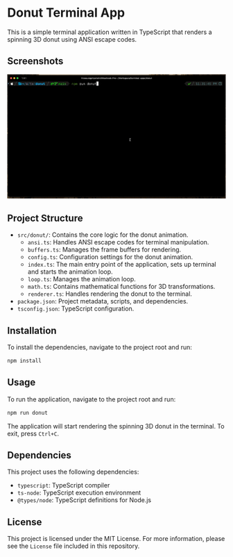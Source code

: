 # Donut Terminal App

This is a simple terminal application written in TypeScript that renders a spinning 3D donut using ANSI escape codes.

## Screenshots

![Donut Screenshot](img/screenshot.gif)

## Project Structure

- `src/donut/`: Contains the core logic for the donut animation.
  - `ansi.ts`: Handles ANSI escape codes for terminal manipulation.
  - `buffers.ts`: Manages the frame buffers for rendering.
  - `config.ts`: Configuration settings for the donut animation.
  - `index.ts`: The main entry point of the application, sets up terminal and starts the animation loop.
  - `loop.ts`: Manages the animation loop.
  - `math.ts`: Contains mathematical functions for 3D transformations.
  - `renderer.ts`: Handles rendering the donut to the terminal.
- `package.json`: Project metadata, scripts, and dependencies.
- `tsconfig.json`: TypeScript configuration.

## Installation

To install the dependencies, navigate to the project root and run:

```bash
npm install
```

## Usage

To run the application, navigate to the project root and run:

```bash
npm run donut
```

The application will start rendering the spinning 3D donut in the terminal. To exit, press `Ctrl+C`.

## Dependencies

This project uses the following dependencies:

- `typescript`: TypeScript compiler
- `ts-node`: TypeScript execution environment
- `@types/node`: TypeScript definitions for Node.js

## License

This project is licensed under the MIT License. For more information, please see the `License` file included in this repository.
